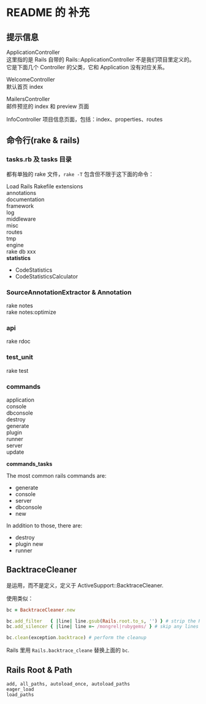 # README 的 补充

## 提示信息

ApplicationController  
这里指的是 Rails 自带的 Rails::ApplicationController 不是我们项目里定义的。
它是下面几个 Controller 的父类，它和 Application 没有对应关系。

WelcomeController  
默认首页 index

MailersController  
邮件预览的 index 和 preview 页面

InfoController
项目信息页面，包括：index、properties、routes

## 命令行(rake & rails)

### tasks.rb 及 tasks 目录

都有单独的 rake 文件，`rake -T` 包含但不限于这下面的命令：

Load Rails Rakefile extensions  
annotations  
documentation  
framework  
log  
middleware  
misc  
routes  
tmp  
engine  
rake db xxx  
**statistics**  
- CodeStatistics
- CodeStatisticsCalculator

### SourceAnnotationExtractor & Annotation

rake notes  
rake notes:optimize

### api

rake rdoc

### test_unit

rake test

### commands

application  
console  
dbconsole  
destroy  
generate  
plugin  
runner  
server  
update

**commands_tasks**

The most common rails commands are:  
  - generate
  - console
  - server
  - dbconsole
  - new

In addition to those, there are:
  - destroy
  - plugin new
  - runner


## BacktraceCleaner

是运用，而不是定义，定义于 ActiveSupport::BacktraceCleaner.

使用类似：

```ruby
bc = BacktraceCleaner.new

bc.add_filter   { |line| line.gsub(Rails.root.to_s, '') } # strip the Rails.root prefix
bc.add_silencer { |line| line =~ /mongrel|rubygems/ } # skip any lines from mongrel or rubygems

bc.clean(exception.backtrace) # perform the cleanup
```

Rails 里用 `Rails.backtrace_cleane` 替换上面的 `bc`.

## Rails Root & Path

```
add, all_paths, autoload_once, autoload_paths
eager_load
load_paths
```
